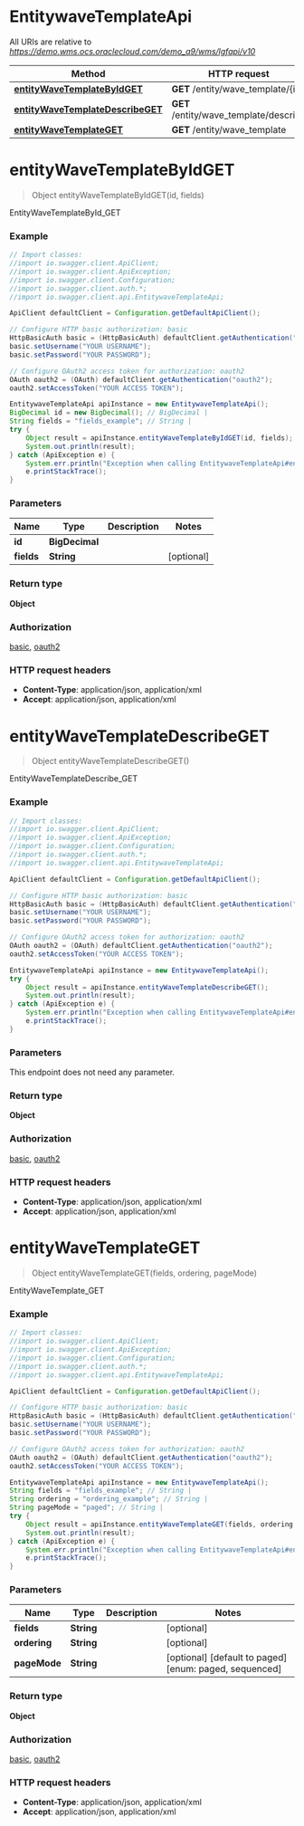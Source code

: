 # EntitywaveTemplateApi

All URIs are relative to *https://demo.wms.ocs.oraclecloud.com/demo_a9/wms/lgfapi/v10*

Method | HTTP request | Description
------------- | ------------- | -------------
[**entityWaveTemplateByIdGET**](EntitywaveTemplateApi.md#entityWaveTemplateByIdGET) | **GET** /entity/wave_template/{id} | EntityWaveTemplateById_GET
[**entityWaveTemplateDescribeGET**](EntitywaveTemplateApi.md#entityWaveTemplateDescribeGET) | **GET** /entity/wave_template/describe | EntityWaveTemplateDescribe_GET
[**entityWaveTemplateGET**](EntitywaveTemplateApi.md#entityWaveTemplateGET) | **GET** /entity/wave_template | EntityWaveTemplate_GET


<a name="entityWaveTemplateByIdGET"></a>
# **entityWaveTemplateByIdGET**
> Object entityWaveTemplateByIdGET(id, fields)

EntityWaveTemplateById_GET



### Example
```java
// Import classes:
//import io.swagger.client.ApiClient;
//import io.swagger.client.ApiException;
//import io.swagger.client.Configuration;
//import io.swagger.client.auth.*;
//import io.swagger.client.api.EntitywaveTemplateApi;

ApiClient defaultClient = Configuration.getDefaultApiClient();

// Configure HTTP basic authorization: basic
HttpBasicAuth basic = (HttpBasicAuth) defaultClient.getAuthentication("basic");
basic.setUsername("YOUR USERNAME");
basic.setPassword("YOUR PASSWORD");

// Configure OAuth2 access token for authorization: oauth2
OAuth oauth2 = (OAuth) defaultClient.getAuthentication("oauth2");
oauth2.setAccessToken("YOUR ACCESS TOKEN");

EntitywaveTemplateApi apiInstance = new EntitywaveTemplateApi();
BigDecimal id = new BigDecimal(); // BigDecimal | 
String fields = "fields_example"; // String | 
try {
    Object result = apiInstance.entityWaveTemplateByIdGET(id, fields);
    System.out.println(result);
} catch (ApiException e) {
    System.err.println("Exception when calling EntitywaveTemplateApi#entityWaveTemplateByIdGET");
    e.printStackTrace();
}
```

### Parameters

Name | Type | Description  | Notes
------------- | ------------- | ------------- | -------------
 **id** | **BigDecimal**|  |
 **fields** | **String**|  | [optional]

### Return type

**Object**

### Authorization

[basic](../README.md#basic), [oauth2](../README.md#oauth2)

### HTTP request headers

 - **Content-Type**: application/json, application/xml
 - **Accept**: application/json, application/xml

<a name="entityWaveTemplateDescribeGET"></a>
# **entityWaveTemplateDescribeGET**
> Object entityWaveTemplateDescribeGET()

EntityWaveTemplateDescribe_GET



### Example
```java
// Import classes:
//import io.swagger.client.ApiClient;
//import io.swagger.client.ApiException;
//import io.swagger.client.Configuration;
//import io.swagger.client.auth.*;
//import io.swagger.client.api.EntitywaveTemplateApi;

ApiClient defaultClient = Configuration.getDefaultApiClient();

// Configure HTTP basic authorization: basic
HttpBasicAuth basic = (HttpBasicAuth) defaultClient.getAuthentication("basic");
basic.setUsername("YOUR USERNAME");
basic.setPassword("YOUR PASSWORD");

// Configure OAuth2 access token for authorization: oauth2
OAuth oauth2 = (OAuth) defaultClient.getAuthentication("oauth2");
oauth2.setAccessToken("YOUR ACCESS TOKEN");

EntitywaveTemplateApi apiInstance = new EntitywaveTemplateApi();
try {
    Object result = apiInstance.entityWaveTemplateDescribeGET();
    System.out.println(result);
} catch (ApiException e) {
    System.err.println("Exception when calling EntitywaveTemplateApi#entityWaveTemplateDescribeGET");
    e.printStackTrace();
}
```

### Parameters
This endpoint does not need any parameter.

### Return type

**Object**

### Authorization

[basic](../README.md#basic), [oauth2](../README.md#oauth2)

### HTTP request headers

 - **Content-Type**: application/json, application/xml
 - **Accept**: application/json, application/xml

<a name="entityWaveTemplateGET"></a>
# **entityWaveTemplateGET**
> Object entityWaveTemplateGET(fields, ordering, pageMode)

EntityWaveTemplate_GET



### Example
```java
// Import classes:
//import io.swagger.client.ApiClient;
//import io.swagger.client.ApiException;
//import io.swagger.client.Configuration;
//import io.swagger.client.auth.*;
//import io.swagger.client.api.EntitywaveTemplateApi;

ApiClient defaultClient = Configuration.getDefaultApiClient();

// Configure HTTP basic authorization: basic
HttpBasicAuth basic = (HttpBasicAuth) defaultClient.getAuthentication("basic");
basic.setUsername("YOUR USERNAME");
basic.setPassword("YOUR PASSWORD");

// Configure OAuth2 access token for authorization: oauth2
OAuth oauth2 = (OAuth) defaultClient.getAuthentication("oauth2");
oauth2.setAccessToken("YOUR ACCESS TOKEN");

EntitywaveTemplateApi apiInstance = new EntitywaveTemplateApi();
String fields = "fields_example"; // String | 
String ordering = "ordering_example"; // String | 
String pageMode = "paged"; // String | 
try {
    Object result = apiInstance.entityWaveTemplateGET(fields, ordering, pageMode);
    System.out.println(result);
} catch (ApiException e) {
    System.err.println("Exception when calling EntitywaveTemplateApi#entityWaveTemplateGET");
    e.printStackTrace();
}
```

### Parameters

Name | Type | Description  | Notes
------------- | ------------- | ------------- | -------------
 **fields** | **String**|  | [optional]
 **ordering** | **String**|  | [optional]
 **pageMode** | **String**|  | [optional] [default to paged] [enum: paged, sequenced]

### Return type

**Object**

### Authorization

[basic](../README.md#basic), [oauth2](../README.md#oauth2)

### HTTP request headers

 - **Content-Type**: application/json, application/xml
 - **Accept**: application/json, application/xml

